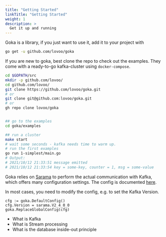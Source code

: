 ```yaml
---
title: "Getting Started"
linkTitle: "Getting Started"
weight: 1
description: >
  Get it up and running
---
```




Goka is a library, if you just want to use it, add it to your project with
```bash
go get -u github.com/lovoo/goka
```


If you are new to goka, best clone the repo to check out the examples. They come with a ready-to-go kafka-cluster using `docker-compose`.

```bash
cd $GOPATH/src
mkdir -p github.com/lovoo/
cd github.com/lovoo/
git clone https://github.com/lovoo/goka.git
# or
git clone git@github.com:lovoo/goka.git
# or
gh repo clone lovoo/goka


## go to the examples
cd goka/examples

## run a cluster
make start
# wait some seconds - kafka needs time to warm up.
# run the first examples
go run 1-simplest/main.go
# Output:
# 2021/10/12 21:33:51 message emitted
# 2021/10/12 21:33:54 key = some-key, counter = 1, msg = some-value

```


Goka relies on [Sarama](https://github.com/Shopify/sarama) to perform the actual communication with Kafka, which offers many configuration settings. The config is documented [here](https://godoc.org/github.com/Shopify/sarama#Config).

In most cases, you need to modify the config, e.g. to set the Kafka Version.

```golang
cfg := goka.DefaultConfig()
cfg.Version = sarama.V2_4_0_0
goka.ReplaceGlobalConfig(cfg)
```



* What is Kafka
* What is Stream processing
* What is the database inside-out principle
